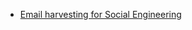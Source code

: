 * [Email harvesting for Social Engineering](https://dericksiby94.medium.com/email-harvesting-for-social-engineering-29a3519cb202)
